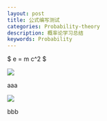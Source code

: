 ```yaml
---
layout: post
title: 公式编写测试
categories: Probability-theory
description: 概率论学习总结
keywords: Probability
---
```


$ e = m c^2 $ 

![](http://latex.codecogs.com/gif.latex?\\frac{1}{1+sin(x)})

aaa



![](https://render.githubusercontent.com/render/math?math=frac{1}{1+sin(x)})

bbb